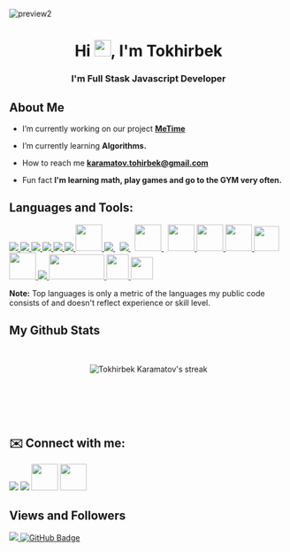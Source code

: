 ![preview2](https://user-images.githubusercontent.com/76901834/168906876-8f21dd56-558d-417a-bd59-6fbf57e6aea3.gif)

<h1 align="center">Hi <img src="https://raw.githubusercontent.com/MartinHeinz/MartinHeinz/master/wave.gif" width="30px">, I'm Tokhirbek</h1>
<h3 align="center">I'm Full Stask Javascript Developer</h3>


## About Me

-  I’m currently working on our project **[MeTime](https://github.com/Tokhirbek-creator/MeTime-Back)**

-  I’m currently learning **Algorithms.**
  
-  How to reach me **karamatov.tohirbek@gmail.com**

-  Fun fact **I'm learning math, play games and go to the GYM very often.**

## Languages and Tools:

<p align="left"> 
    <a href="https://reactjs.org/" target="_blank"> <img src="https://img.icons8.com/color/48/000000/react-native.png"/> </a>
    <a href="https://redux.js.org" target="_blank"> <img src="https://img.icons8.com/color/48/000000/redux.png"/> </a>
    <a href="https://www.javascript.com/" target="_blank"> <img src="https://img.icons8.com/color/48/000000/javascript.png"/> </a> 
    <a href="https://www.w3.org/html/" target="_blank"> <img src="https://img.icons8.com/color/48/000000/html-5.png"/> </a> 
    <a href="https://www.w3schools.com/css/" target="_blank"> <img src="https://img.icons8.com/color/48/000000/css3.png"/> </a> 
    <a href="https://getbootstrap.com" target="_blank"> <img src="https://img.icons8.com/color/48/000000/bootstrap.png"/> </a> 
    <a href="https://www.docker.com/" target="_blank"> <img src="https://img.icons8.com/fluency/344/docker.png" width="48" height="48"/> </a>
    <a style="padding-right:8px;" href="https://nodejs.org" target="_blank"> <img src="https://img.icons8.com/color/48/000000/nodejs.png"/> </a> 
    <a style="padding-right:8px;" href="https://www.mysql.com/" target="_blank"> <img src="https://img.icons8.com/fluent/50/000000/mysql-logo.png"/> </a>
    <a style="padding-right:8px;" href="https://www.mongodb.com/" target="_blank"> <img src="https://img.icons8.com/color/344/mongodb.png" width="48" height="48"/> </a> 
    <a href="https://www.postgresql.org/" target="_blank"> <img src="https://img.icons8.com/color/344/postgreesql.png" width="48" height="48"/> </a>
    <a href="https://cloudinary.com/" target="_blank"> <img src="https://yktoo.solutions/images/logos/cloudinary-logo.png" width="48" height="48"/> </a>
    <a href="https://www.heroku.com/" target="_blank"> <img src="https://img.icons8.com/color/344/heroku.png" width="48" height="48" /> </a> 
    <a href="https://postman.com" target="_blank"> <img src="https://www.vectorlogo.zone/logos/getpostman/getpostman-icon.svg" width="45" height="45"/> </a> 
    <a href="https://www.linux.org/" target="_blank"> <img src="https://img.icons8.com/color/344/linux--v1.png" width="48" height="48"/> </a> 
    <a href="https://git-scm.com/" target="_blank"> <img src="https://img.icons8.com/color/48/000000/git.png"/> </a> 
    <a href="https://expressjs.com" target="_blank"> <img src="https://cdn.worldvectorlogo.com/logos/express-109.svg" width="100" height="45"/> </a> 
    <a href="https://sequelize.org/" target="_blank"> <img src="https://seeklogo.com/images/S/sequelize-logo-9A5075DB9F-seeklogo.com.png" width="40" height="45"/> </a>
    <a href="https://jestjs.io/" target="_blank"> <img src="https://seeklogo.com/images/J/jest-logo-F9901EBBF7-seeklogo.com.png" width="40" height="40"/> </a>
</p>
<b>Note:</b> Top languages is only a metric of the languages my public code consists of and doesn't reflect experience or skill level.
<br/>

## My Github Stats

  <br/>
    
<p align="center">
   <img title="🔥 Get streak stats for your profile at git.io/streak-stats" alt="Tokhirbek Karamatov's streak" src="https://github-readme-streak-stats.herokuapp.com/?user=Tokhirbek-creator&theme=black-ice&hide_border=true&stroke=0000&background=060A0CD0"/>
</p>

<br/>
<br/>

<br/>
<br/>

## ✉️ Connect with me:
<p align="left">


<a href = "https://twitter.com/karamattov"><img src="https://img.icons8.com/fluent/48/000000/twitter.png"/></a>
<a href = "https://www.instagram.com/karamattov/"><img src="https://img.icons8.com/fluent/48/000000/instagram-new.png"/></a>
<a href = "mailto:karamatov.tohirbek@gmail.com"><img src="https://img.icons8.com/fluency/344/gmail-new.png" width="48" height="48"/></a>
<a href = "https://t.me/karamattov/"><img src="https://img.icons8.com/color/344/telegram-app--v5.png" width="48" height="48"/></a>
</p>

## Views and Followers
<a href="https://github.com/Tokhirbek-creator/github-profile-views-counter">
    <img src="https://komarev.com/ghpvc/?username=Tokhirbek-creator">
</a>
<a href="https://github.com/Tokhirbek-creator?tab=followers"><img src="https://img.shields.io/github/followers/Tokhirbek-creator?label=Followers&style=social" alt="GitHub Badge"></a>
